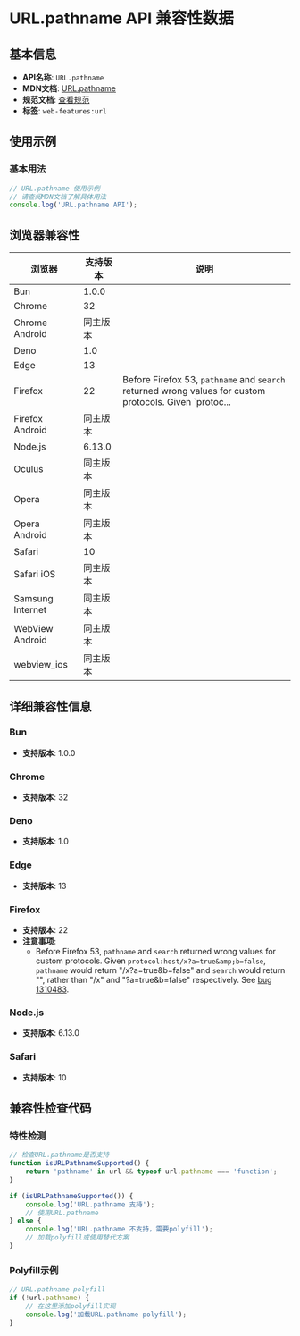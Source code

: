 # URL.pathname API 兼容性数据

## 基本信息

- **API名称**: `URL.pathname`
- **MDN文档**: [URL.pathname](https://developer.mozilla.org/docs/Web/API/URL/pathname)
- **规范文档**: [查看规范](https://url.spec.whatwg.org/#dom-url-pathname)
- **标签**: `web-features:url`

## 使用示例

### 基本用法

```javascript
// URL.pathname 使用示例
// 请查阅MDN文档了解具体用法
console.log('URL.pathname API');
```

## 浏览器兼容性

| 浏览器 | 支持版本 | 说明 |
|--------|----------|------|
| Bun | 1.0.0 |  |
| Chrome | 32 |  |
| Chrome Android | 同主版本 |  |
| Deno | 1.0 |  |
| Edge | 13 |  |
| Firefox | 22 | Before Firefox 53, `pathname` and `search` returned wrong values for custom protocols. Given `protoc... |
| Firefox Android | 同主版本 |  |
| Node.js | 6.13.0 |  |
| Oculus | 同主版本 |  |
| Opera | 同主版本 |  |
| Opera Android | 同主版本 |  |
| Safari | 10 |  |
| Safari iOS | 同主版本 |  |
| Samsung Internet | 同主版本 |  |
| WebView Android | 同主版本 |  |
| webview_ios | 同主版本 |  |

## 详细兼容性信息

### Bun

- **支持版本**: 1.0.0

### Chrome

- **支持版本**: 32

### Deno

- **支持版本**: 1.0

### Edge

- **支持版本**: 13

### Firefox

- **支持版本**: 22
- **注意事项**:
  - Before Firefox 53, `pathname` and `search` returned wrong values for custom protocols. Given `protocol:host/x?a=true&amp;b=false`, `pathname` would return "/x?a=true&amp;b=false" and `search` would return "", rather than "/x" and "?a=true&amp;b=false" respectively. See [bug 1310483](https://bugzil.la/1310483).

### Node.js

- **支持版本**: 6.13.0

### Safari

- **支持版本**: 10

## 兼容性检查代码

### 特性检测

```javascript
// 检查URL.pathname是否支持
function isURLPathnameSupported() {
    return 'pathname' in url && typeof url.pathname === 'function';
}

if (isURLPathnameSupported()) {
    console.log('URL.pathname 支持');
    // 使用URL.pathname
} else {
    console.log('URL.pathname 不支持，需要polyfill');
    // 加载polyfill或使用替代方案
}
```

### Polyfill示例

```javascript
// URL.pathname polyfill
if (!url.pathname) {
    // 在这里添加polyfill实现
    console.log('加载URL.pathname polyfill');
}
```

